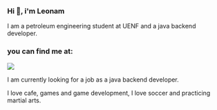 ### Hi 👋, i'm Leonam

<!--
**LeonamBr/LeonamBr** is a ✨ _special_ ✨ repository because its `README.md` (this file) appears on your GitHub profile.

Here are some ideas to get you started:

- 🔭 I’m currently working on ...
- 🌱 I’m currently learning ...
- 👯 I’m looking to collaborate on ...
- 🤔 I’m looking for help with ...
- 💬 Ask me about ...
- 📫 How to reach me: ...
- 😄 Pronouns: ...
- ⚡ Fun fact: ...
-->


I am a petroleum engineering student at UENF and a java backend developer.

### you can find me at:

[<img src="https://img.shields.io/badge/Instagram-E4405F?style=for-the-badge&logo=instagram&logoColor=white" />](https://www.instagram.com/braga_leonam/)


I am currently looking for a job as a java backend developer.

I love cafe, games and game development, I love soccer and practicing martial arts.
